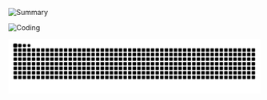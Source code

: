 ![Summary](https://github-profile-summary-cards.vercel.app/api/cards/profile-details?username=mutieta&theme=github_dark)

![Coding](https://img.shields.io/badge/LEARNING%20-PYTHOn-blue?style=flat-square&logo=python)

![snake gif](https://raw.githubusercontent.com/mutieta/snk/output/github-contribution-grid-snake-dark.svg?palette=github-dark)
